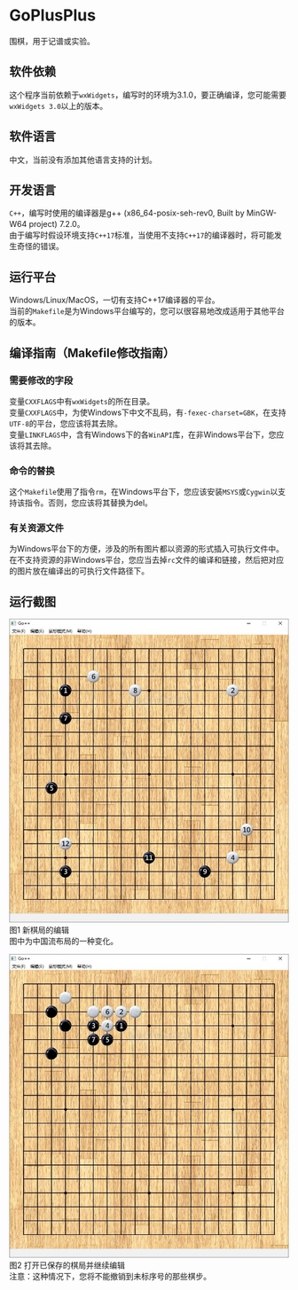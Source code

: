 # GoPlusPlus
围棋，用于记谱或实验。

## 软件依赖
这个程序当前依赖于`wxWidgets`，编写时的环境为3.1.0，要正确编译，您可能需要`wxWidgets 3.0`以上的版本。

## 软件语言
中文，当前没有添加其他语言支持的计划。

## 开发语言
`C++`，编写时使用的编译器是g++ (x86_64-posix-seh-rev0, Built by MinGW-W64 project) 7.2.0。  
由于编写时假设环境支持`C++17`标准，当使用不支持`C++17`的编译器时，将可能发生奇怪的错误。

## 运行平台
Windows/Linux/MacOS，一切有支持C++17编译器的平台。  
当前的`Makefile`是为Windows平台编写的，您可以很容易地改成适用于其他平台的版本。

## 编译指南（Makefile修改指南）
### 需要修改的字段
变量`CXXFLAGS`中有`wxWidgets`的所在目录。  
变量`CXXFLAGS`中，为使Windows下中文不乱码，有`-fexec-charset=GBK`，在支持`UTF-8`的平台，您应该将其去除。  
变量`LINKFLAGS`中，含有Windows下的各`WinAPI`库，在非Windows平台下，您应该将其去除。  
### 命令的替换
这个`Makefile`使用了指令`rm`，在Windows平台下，您应该安装`MSYS`或`Cygwin`以支持该指令。否则，您应该将其替换为del。
### 有关资源文件
为Windows平台下的方便，涉及的所有图片都以资源的形式插入可执行文件中。  
在不支持资源的非Windows平台，您应当去掉`rc`文件的编译和链接，然后把对应的图片放在编译出的可执行文件路径下。

## 运行截图
![](screenshots/new.jpg)  
图1 新棋局的编辑  
图中为中国流布局的一种变化。  
  
![](screenshots/reopen.jpg)  
图2 打开已保存的棋局并继续编辑  
注意：这种情况下，您将不能撤销到未标序号的那些棋步。  
